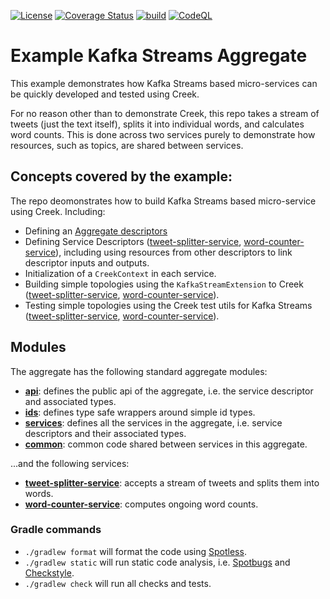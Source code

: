 [![License](https://img.shields.io/badge/License-Apache%202.0-blue.svg)](https://opensource.org/licenses/Apache-2.0)
[![Coverage Status](https://coveralls.io/repos/github/creek-service/example-kafka-streams-aggregate/badge.svg?branch=main)](https://coveralls.io/github/creek-service/example-kafka-streams-aggregate?branch=main)
[![build](https://github.com/creek-service/example-kafka-streams-aggregate/actions/workflows/gradle.yml/badge.svg)](https://github.com/creek-service/example-kafka-streams-aggregate/actions/workflows/gradle.yml)
[![CodeQL](https://github.com/creek-service/example-kafka-streams-aggregate/actions/workflows/codeql.yml/badge.svg)](https://github.com/creek-service/example-kafka-streams-aggregate/actions/workflows/codeql.yml)

# Example Kafka Streams Aggregate

This example demonstrates how Kafka Streams based micro-services can be quickly developed and tested using Creek.

For no reason other than to demonstrate Creek, this repo takes a stream of tweets (just the text itself), splits it 
into individual words, and calculates word counts.  This is done across two services purely to demonstrate
how resources, such as topics, are shared between services.

## Concepts covered by the example:

The repo deomonstrates how to build Kafka Streams based micro-service using Creek. Including:

* Defining an [Aggregate descriptors][1]
* Defining Service Descriptors ([tweet-splitter-service][2], [word-counter-service][3]), including using
  resources from other descriptors to link descriptor inputs and outputs.
* Initialization of a `CreekContext` in each service.
* Building simple topologies using the `KafkaStreamExtension` to Creek ([tweet-splitter-service][4], [word-counter-service][5]).
* Testing simple topologies using the Creek test utils for Kafka Streams ([tweet-splitter-service][6], [word-counter-service][7]).

## Modules

The aggregate has the following standard aggregate modules:

* **[api](api)**: defines the public api of the aggregate, i.e. the service descriptor and associated types.
* **[ids](ids)**: defines type safe wrappers around simple id types.
* **[services](services)**: defines all the services in the aggregate, i.e. service descriptors and their associated types.
* **[common](common)**: common code shared between services in this aggregate.

...and the following services:

* **[tweet-splitter-service](tweet-splitter-service)**: accepts a stream of tweets and splits them into words. 
* **[word-counter-service](word-counter-service)**: computes ongoing word counts.

### Gradle commands

* `./gradlew format` will format the code using [Spotless][1].
* `./gradlew static` will run static code analysis, i.e. [Spotbugs][2] and [Checkstyle][3].
* `./gradlew check` will run all checks and tests.

[1]: api/src/main/java/org/creek/example/api/WordCountAggregateDescriptor.java
[2]: services/src/main/java/org/creek/example/services/TweetSplitterServiceDescriptor.java
[3]: services/src/main/java/org/creek/example/services/WordCounterServiceDescriptor.java
[4]: tweet-splitter-service/src/main/java/org/creek/example/tweet/splitter/kafka/streams/TopologyBuilder.java
[5]: word-counter-service/src/main/java/org/creek/example/word/counter/kafka/streams/TopologyBuilder.java
[6]: tweet-splitter-service/src/test/java/org/creek/example/tweet/splitter/kafka/streams/TopologyBuilderTest.java
[7]: word-counter-service/src/test/java/org/creek/example/word/counter/kafka/streams/TopologyBuilderTest.java